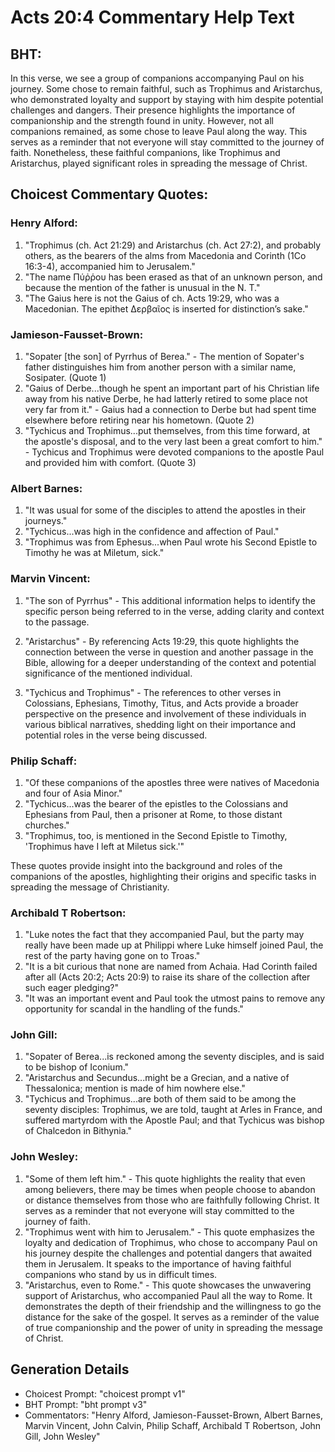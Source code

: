 # Acts 20:4 Commentary Help Text

## BHT:
In this verse, we see a group of companions accompanying Paul on his journey. Some chose to remain faithful, such as Trophimus and Aristarchus, who demonstrated loyalty and support by staying with him despite potential challenges and dangers. Their presence highlights the importance of companionship and the strength found in unity. However, not all companions remained, as some chose to leave Paul along the way. This serves as a reminder that not everyone will stay committed to the journey of faith. Nonetheless, these faithful companions, like Trophimus and Aristarchus, played significant roles in spreading the message of Christ.

## Choicest Commentary Quotes:
### Henry Alford:
1. "Trophimus (ch. Act 21:29) and Aristarchus (ch. Act 27:2), and probably others, as the bearers of the alms from Macedonia and Corinth (1Co 16:3-4), accompanied him to Jerusalem."
2. "The name Πύῤῥου has been erased as that of an unknown person, and because the mention of the father is unusual in the N. T."
3. "The Gaius here is not the Gaius of ch. Acts 19:29, who was a Macedonian. The epithet Δερβαῖος is inserted for distinction’s sake."

### Jamieson-Fausset-Brown:
1. "Sopater [the son] of Pyrrhus of Berea." - The mention of Sopater's father distinguishes him from another person with a similar name, Sosipater. (Quote 1)
2. "Gaius of Derbe...though he spent an important part of his Christian life away from his native Derbe, he had latterly retired to some place not very far from it." - Gaius had a connection to Derbe but had spent time elsewhere before retiring near his hometown. (Quote 2)
3. "Tychicus and Trophimus...put themselves, from this time forward, at the apostle's disposal, and to the very last been a great comfort to him." - Tychicus and Trophimus were devoted companions to the apostle Paul and provided him with comfort. (Quote 3)

### Albert Barnes:
1. "It was usual for some of the disciples to attend the apostles in their journeys."
2. "Tychicus...was high in the confidence and affection of Paul."
3. "Trophimus was from Ephesus...when Paul wrote his Second Epistle to Timothy he was at Miletum, sick."

### Marvin Vincent:
1. "The son of Pyrrhus" - This additional information helps to identify the specific person being referred to in the verse, adding clarity and context to the passage.

2. "Aristarchus" - By referencing Acts 19:29, this quote highlights the connection between the verse in question and another passage in the Bible, allowing for a deeper understanding of the context and potential significance of the mentioned individual.

3. "Tychicus and Trophimus" - The references to other verses in Colossians, Ephesians, Timothy, Titus, and Acts provide a broader perspective on the presence and involvement of these individuals in various biblical narratives, shedding light on their importance and potential roles in the verse being discussed.

### Philip Schaff:
1. "Of these companions of the apostles three were natives of Macedonia and four of Asia Minor."
2. "Tychicus...was the bearer of the epistles to the Colossians and Ephesians from Paul, then a prisoner at Rome, to those distant churches."
3. "Trophimus, too, is mentioned in the Second Epistle to Timothy, 'Trophimus have I left at Miletus sick.'"

These quotes provide insight into the background and roles of the companions of the apostles, highlighting their origins and specific tasks in spreading the message of Christianity.

### Archibald T Robertson:
1. "Luke notes the fact that they accompanied Paul, but the party may really have been made up at Philippi where Luke himself joined Paul, the rest of the party having gone on to Troas." 
2. "It is a bit curious that none are named from Achaia. Had Corinth failed after all (Acts 20:2; Acts 20:9) to raise its share of the collection after such eager pledging?" 
3. "It was an important event and Paul took the utmost pains to remove any opportunity for scandal in the handling of the funds."

### John Gill:
1. "Sopater of Berea...is reckoned among the seventy disciples, and is said to be bishop of Iconium." 
2. "Aristarchus and Secundus...might be a Grecian, and a native of Thessalonica; mention is made of him nowhere else."
3. "Tychicus and Trophimus...are both of them said to be among the seventy disciples: Trophimus, we are told, taught at Arles in France, and suffered martyrdom with the Apostle Paul; and that Tychicus was bishop of Chalcedon in Bithynia."

### John Wesley:
1. "Some of them left him." - This quote highlights the reality that even among believers, there may be times when people choose to abandon or distance themselves from those who are faithfully following Christ. It serves as a reminder that not everyone will stay committed to the journey of faith.
2. "Trophimus went with him to Jerusalem." - This quote emphasizes the loyalty and dedication of Trophimus, who chose to accompany Paul on his journey despite the challenges and potential dangers that awaited them in Jerusalem. It speaks to the importance of having faithful companions who stand by us in difficult times.
3. "Aristarchus, even to Rome." - This quote showcases the unwavering support of Aristarchus, who accompanied Paul all the way to Rome. It demonstrates the depth of their friendship and the willingness to go the distance for the sake of the gospel. It serves as a reminder of the value of true companionship and the power of unity in spreading the message of Christ.


## Generation Details
- Choicest Prompt: "choicest prompt v1"
- BHT Prompt: "bht prompt v3"
- Commentators: "Henry Alford, Jamieson-Fausset-Brown, Albert Barnes, Marvin Vincent, John Calvin, Philip Schaff, Archibald T Robertson, John Gill, John Wesley"
